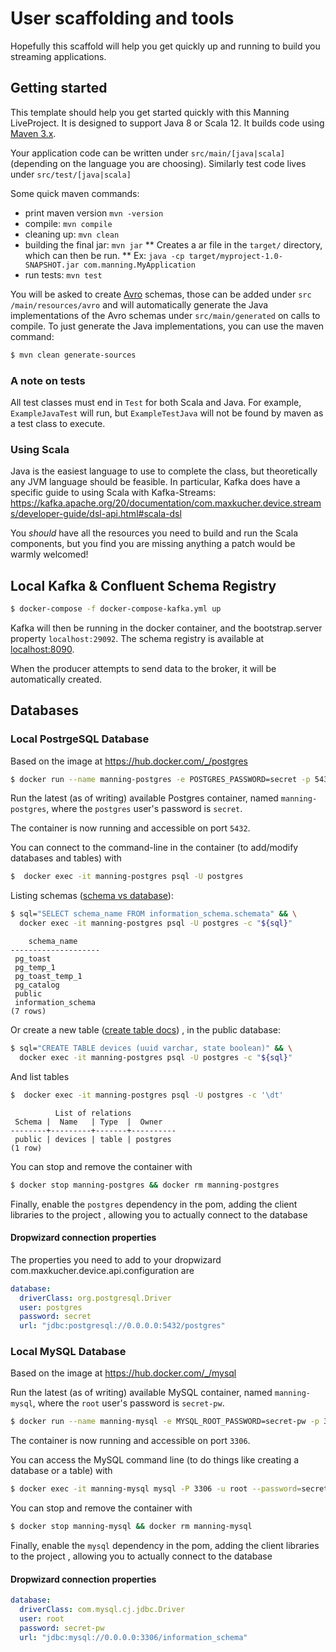 # User scaffolding and tools

Hopefully this scaffold will help you get quickly up and running to build you streaming
applications.

## Getting started

This template should help you get started quickly with this Manning LiveProject. It is designed
to support Java 8 or Scala 12. It builds code using [Maven 3.x](http://maven.apache.org). 

Your application code can be written under `src/main/[java|scala]` (depending on the language you
 are choosing). Similarly test code lives under `src/test/[java|scala]` 
 
Some quick maven commands:

 * print maven version `mvn -version`
 * compile: `mvn compile`
 * cleaning up: `mvn clean` 
 * building the final jar: `mvn jar`
   ** Creates a ar file in the `target/` directory, which can then be run.
   ** Ex: `java -cp target/myproject-1.0-SNAPSHOT.jar com.manning.MyApplication`
 * run tests: `mvn test` 

 
You will be asked to create [Avro](http://avro.apache.org) schemas, those can be added under `src
/main/resources/avro` and will automatically generate the Java implementations of the Avro
 schemas under `src/main/generated` on calls to compile. To just generate the Java
 implementations, you can use the maven command:

```bash
$ mvn clean generate-sources
``` 

### A note on tests

All test classes must end in `Test` for both Scala and Java. For example, `ExampleJavaTest` will
 run, but `ExampleTestJava` will not be found by maven as a test class to execute. 

### Using Scala

Java is the easiest language to use to complete the class, but theoretically any JVM language
should be feasible. In particular, Kafka does have a specific guide to using Scala with 
Kafka-Streams:
 https://kafka.apache.org/20/documentation/com.maxkucher.device.streams/developer-guide/dsl-api.html#scala-dsl

You _should_ have all the resources you need to build and run the Scala components, but you find
 you are missing anything a patch would be warmly welcomed!

## Local Kafka & Confluent Schema Registry

```bash
$ docker-compose -f docker-compose-kafka.yml up
```

Kafka will then be running in the docker container, and the bootstrap.server property `localhost:29092`.
The schema registry is available at [localhost:8090](https://locaclhost:8090).

When the producer attempts to send data to the broker, it will be automatically created.


## Databases

### Local PostrgeSQL Database

Based on the image at https://hub.docker.com/_/postgres

```bash
$ docker run --name manning-postgres -e POSTGRES_PASSWORD=secret -p 5432:5432 -d postgres:12.2
```

Run the latest (as of writing) available Postgres container, named `manning-postgres`, where the
`postgres` user's password is `secret`.

The container is now running and accessible on port `5432`. 

You can connect to the command-line in the container (to add/modify databases and tables) with
```bash
$  docker exec -it manning-postgres psql -U postgres 
```

Listing schemas ([schema vs database](https://www.postgresql.org/docs/8.1/ddl-schemas.html)):
```bash
$ sql="SELECT schema_name FROM information_schema.schemata" && \
  docker exec -it manning-postgres psql -U postgres -c "${sql}"     
``` 
```text
    schema_name     
--------------------
 pg_toast
 pg_temp_1
 pg_toast_temp_1
 pg_catalog
 public
 information_schema
(7 rows)
```

Or create a new table ([create table docs](https://www.postgresql.org/docs/9.1/sql-createtable.html))
, in the public database:
```bash
$ sql="CREATE TABLE devices (uuid varchar, state boolean)" && \
  docker exec -it manning-postgres psql -U postgres -c "${sql}"
```

And list tables
```bash
$  docker exec -it manning-postgres psql -U postgres -c '\dt'  
``` 
```text
          List of relations
 Schema |  Name   | Type  |  Owner   
--------+---------+-------+----------
 public | devices | table | postgres
(1 row)
```

You can stop and remove the container with
 
```bash
$ docker stop manning-postgres && docker rm manning-postgres
```

Finally, enable the `postgres` dependency in the pom, adding the client libraries to the project
, allowing you to actually connect to the database

#### Dropwizard connection properties

The properties you need to add to your dropwizard com.maxkucher.device.api.configuration are

```yaml
database:
  driverClass: org.postgresql.Driver
  user: postgres
  password: secret
  url: "jdbc:postgresql://0.0.0.0:5432/postgres"
```
### Local MySQL Database

Based on the image at https://hub.docker.com/_/mysql

Run the latest (as of writing) available MySQL container, named `manning-mysql`, where the
`root` user's password is `secret-pw`.

```bash
$ docker run --name manning-mysql -e MYSQL_ROOT_PASSWORD=secret-pw -p 3306:3306 -d mysql:8.0.19
```

The container is now running and accessible on port `3306`. 

You can access the MySQL command line (to do things like creating a database or a table) with

```bash
$ docker exec -it manning-mysql mysql -P 3306 -u root --password=secret-pw
```

You can stop and remove the container with
 
```bash
$ docker stop manning-mysql && docker rm manning-mysql
```


Finally, enable the `mysql` dependency in the pom, adding the client libraries to the project
, allowing you to actually connect to the database

#### Dropwizard connection properties

```yaml
database:
  driverClass: com.mysql.cj.jdbc.Driver
  user: root
  password: secret-pw
  url: "jdbc:mysql://0.0.0.0:3306/information_schema"
```
